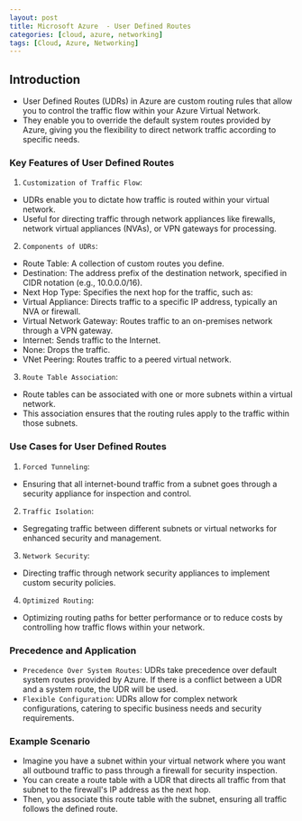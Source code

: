 ```yaml
---
layout: post
title: Microsoft Azure  - User Defined Routes
categories: [cloud, azure, networking]
tags: [Cloud, Azure, Networking]
---
```


## Introduction
- User Defined Routes (UDRs) in Azure are custom routing rules that allow you to control the traffic flow within your Azure Virtual Network. 
- They enable you to override the default system routes provided by Azure, giving you the flexibility to direct network traffic according to specific needs. 

### Key Features of User Defined Routes
1. `Customization of Traffic Flow`:
- UDRs enable you to dictate how traffic is routed within your virtual network.
- Useful for directing traffic through network appliances like firewalls, network virtual appliances (NVAs), or VPN gateways for processing.

2. `Components of UDRs`:
- Route Table: A collection of custom routes you define.
- Destination: The address prefix of the destination network, specified in CIDR notation (e.g., 10.0.0.0/16).
- Next Hop Type: Specifies the next hop for the traffic, such as:
- Virtual Appliance: Directs traffic to a specific IP address, typically an NVA or firewall.
- Virtual Network Gateway: Routes traffic to an on-premises network through a VPN gateway.
- Internet: Sends traffic to the Internet.
- None: Drops the traffic.
- VNet Peering: Routes traffic to a peered virtual network.

3. `Route Table Association`:
- Route tables can be associated with one or more subnets within a virtual network.
- This association ensures that the routing rules apply to the traffic within those subnets.

### Use Cases for User Defined Routes
1. `Forced Tunneling`:
- Ensuring that all internet-bound traffic from a subnet goes through a security appliance for inspection and control.
2. `Traffic Isolation`:
- Segregating traffic between different subnets or virtual networks for enhanced security and management.
3. `Network Security`:
- Directing traffic through network security appliances to implement custom security policies.
4. `Optimized Routing`:
- Optimizing routing paths for better performance or to reduce costs by controlling how traffic flows within your network.

### Precedence and Application
- `Precedence Over System Routes`: UDRs take precedence over default system routes provided by Azure. If there is a conflict between a UDR and a system route, the UDR will be used.
- `Flexible Configuration`: UDRs allow for complex network configurations, catering to specific business needs and security requirements.

### Example Scenario
- Imagine you have a subnet within your virtual network where you want all outbound traffic to pass through a firewall for security inspection. 
- You can create a route table with a UDR that directs all traffic from that subnet to the firewall's IP address as the next hop. 
- Then, you associate this route table with the subnet, ensuring all traffic follows the defined route.


